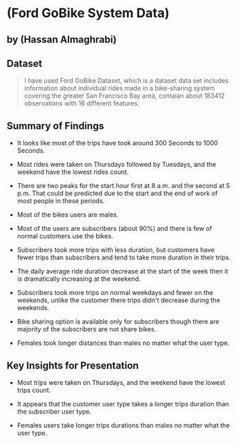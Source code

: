 # (Ford GoBike System Data)
## by (Hassan Almaghrabi)


## Dataset

> I have used Ford GoBike Dataset, which is a dataset data set includes information about individual rides made in a bike-sharing system covering the greater San Francisco Bay area, contaian about 183412 observations with 16 different features.


## Summary of Findings

- It looks like most of the trips have took around 300 Seconds to 1000 Seconds.

- Most rides were taken on Thursdays followed by Tuesdays, and the weekend have the lowest rides count.

- There are two peaks for the start hour first at 8 a.m. and the second at 5 p.m. That could be predicted due to the start and the end of work of most people in these periods.

- Most of the bikes users are males.

- Most of the users are subscribers (about 90%) and there is few of normal customers use the bikes.

- Subscribers took more trips with less duration, but customers have fewer trips than subscribers and tend to take more duration in their trips.

- The daily average ride duration decrease at the start of the week then it is dramatically increasing at the weekend.

- Subscribers took more trips on normal weekdays and fewer on the weekends, unlike the customer there trips didn't decrease during the weekends.

- Bike sharing option is available only for subscribers though there are majority of the subscribers are not share bikes.

- Females took longer distances than males no matter what the user type.


## Key Insights for Presentation

- Most trips were taken on Thursdays, and the weekend have the lowest trips count.

- It appears that the customer user type takes a longer trips duration than the subscriber user type.

- Females users take longer trips durations than males no matter what the user type.
